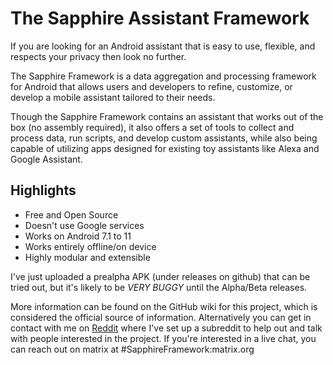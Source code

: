 # The Sapphire Assistant Framework
If you are looking for an Android assistant that is easy to use, flexible, and respects your privacy then look no further.

The Sapphire Framework is a data aggregation and processing framework for Android that allows users and developers to refine, customize, or develop a mobile assistant tailored to their needs.

Though the Sapphire Framework contains an assistant that works out of the box (no assembly required), it also offers a set of tools to collect and process data, run scripts, and develop custom assistants, while also being capable of utilizing apps designed for existing toy assistants like Alexa and Google Assistant. 

## Highlights
* Free and Open Source
* Doesn't use Google services
* Works on Android 7.1 to 11
* Works entirely offline/on device
* Highly modular and extensible

I've just uploaded a prealpha APK (under releases on github) that can be tried out, but it's likely to be *VERY BUGGY* until the Alpha/Beta releases.

More information can be found on the GitHub wiki for this project, which is considered the official source of information. Alternatively you can get in contact with me on [Reddit](https://www.reddit.com/r/SapphireFramework/) where I've set up a subreddit to help out and talk with people interested in the project. If you're interested in a live chat, you can reach out on matrix at #SapphireFramework:matrix.org
